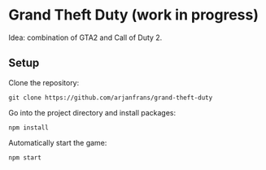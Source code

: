 # Grand Theft Duty (work in progress)

Idea: combination of GTA2 and Call of Duty 2.

## Setup

Clone the repository:
```
git clone https://github.com/arjanfrans/grand-theft-duty
```

Go into the project directory and install packages:
```
npm install
```

Automatically start the game:
```
npm start
```
